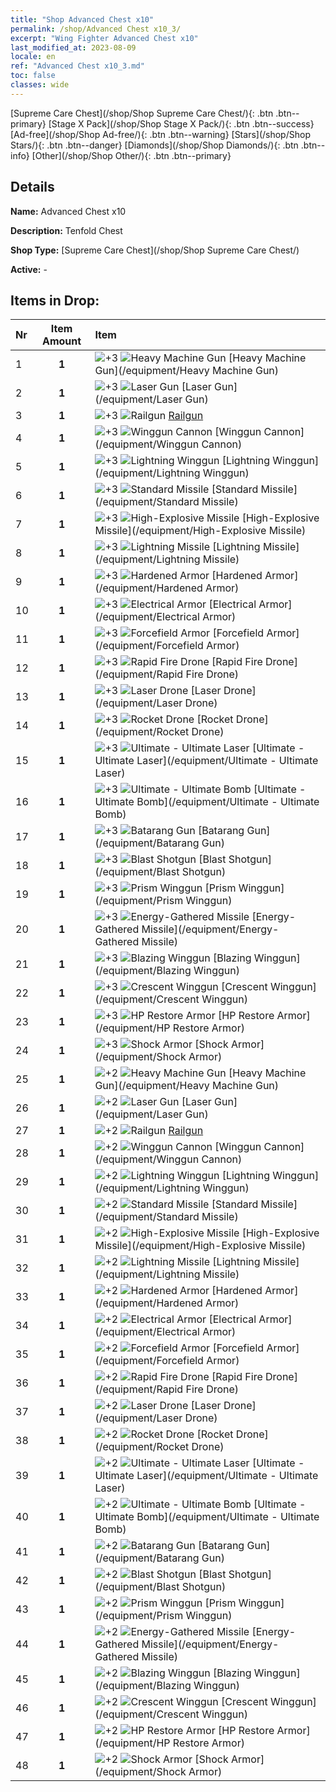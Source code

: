 ```yaml
---
title: "Shop Advanced Chest x10"
permalink: /shop/Advanced Chest x10_3/
excerpt: "Wing Fighter Advanced Chest x10"
last_modified_at: 2023-08-09
locale: en
ref: "Advanced Chest x10_3.md"
toc: false
classes: wide
---
```



  [Supreme Care Chest](/shop/Shop Supreme Care Chest/){: .btn .btn--primary}   [Stage X Pack](/shop/Shop Stage X Pack/){: .btn .btn--success}   [Ad-free](/shop/Shop Ad-free/){: .btn .btn--warning}   [Stars](/shop/Shop Stars/){: .btn .btn--danger}   [Diamonds](/shop/Shop Diamonds/){: .btn .btn--info}   [Other](/shop/Shop Other/){: .btn .btn--primary} 

## Details

 **Name:** Advanced Chest x10 

 **Description:** Tenfold Chest

 **Shop Type:** [Supreme Care Chest](/shop/Shop Supreme Care Chest/)

 **Active:** - 



## Items in Drop:

  |  Nr | Item Amount  |       Item       |
  |:----|:------------:|:-----------------|
  | 1 | **1**  | ![+3](/images/sp_grade_3.png) ![Heavy Machine Gun](/images/equipment/zhupao1_p.png) [Heavy Machine Gun](/equipment/Heavy Machine Gun) | 
  | 2 | **1**  | ![+3](/images/sp_grade_3.png) ![Laser Gun](/images/equipment/zhupao2_p.png) [Laser Gun](/equipment/Laser Gun) | 
  | 3 | **1**  | ![+3](/images/sp_grade_3.png) ![Railgun](/images/equipment/zhupao3_p.png) [Railgun](/equipment/Railgun) | 
  | 4 | **1**  | ![+3](/images/sp_grade_3.png) ![Winggun Cannon](/images/equipment/fupao1_p.png) [Winggun Cannon](/equipment/Winggun Cannon) | 
  | 5 | **1**  | ![+3](/images/sp_grade_3.png) ![Lightning Winggun](/images/equipment/fupao2_p.png) [Lightning Winggun](/equipment/Lightning Winggun) | 
  | 6 | **1**  | ![+3](/images/sp_grade_3.png) ![Standard Missile](/images/equipment/daodan1_p.png) [Standard Missile](/equipment/Standard Missile) | 
  | 7 | **1**  | ![+3](/images/sp_grade_3.png) ![High-Explosive Missile](/images/equipment/daodan2_p.png) [High-Explosive Missile](/equipment/High-Explosive Missile) | 
  | 8 | **1**  | ![+3](/images/sp_grade_3.png) ![Lightning Missile](/images/equipment/daodan3_p.png) [Lightning Missile](/equipment/Lightning Missile) | 
  | 9 | **1**  | ![+3](/images/sp_grade_3.png) ![Hardened Armor](/images/equipment/zhuangjia1_p.png) [Hardened Armor](/equipment/Hardened Armor) | 
  | 10 | **1**  | ![+3](/images/sp_grade_3.png) ![Electrical Armor](/images/equipment/zhuangjia2_p.png) [Electrical Armor](/equipment/Electrical Armor) | 
  | 11 | **1**  | ![+3](/images/sp_grade_3.png) ![Forcefield Armor](/images/equipment/zhuangjia3_p.png) [Forcefield Armor](/equipment/Forcefield Armor) | 
  | 12 | **1**  | ![+3](/images/sp_grade_3.png) ![Rapid Fire Drone](/images/equipment/wurenji1_p.png) [Rapid Fire Drone](/equipment/Rapid Fire Drone) | 
  | 13 | **1**  | ![+3](/images/sp_grade_3.png) ![Laser Drone](/images/equipment/wurenji3_p.png) [Laser Drone](/equipment/Laser Drone) | 
  | 14 | **1**  | ![+3](/images/sp_grade_3.png) ![Rocket Drone](/images/equipment/wurenji2_p.png) [Rocket Drone](/equipment/Rocket Drone) | 
  | 15 | **1**  | ![+3](/images/sp_grade_3.png) ![Ultimate - Ultimate Laser](/images/equipment/bs_icon_jg_p.png) [Ultimate - Ultimate Laser](/equipment/Ultimate - Ultimate Laser) | 
  | 16 | **1**  | ![+3](/images/sp_grade_3.png) ![Ultimate - Ultimate Bomb](/images/equipment/bs_icon_zd_p.png) [Ultimate - Ultimate Bomb](/equipment/Ultimate - Ultimate Bomb) | 
  | 17 | **1**  | ![+3](/images/sp_grade_3.png) ![Batarang Gun](/images/equipment/zhupao4_p.png) [Batarang Gun](/equipment/Batarang Gun) | 
  | 18 | **1**  | ![+3](/images/sp_grade_3.png) ![Blast Shotgun](/images/equipment/zhupao5_p.png) [Blast Shotgun](/equipment/Blast Shotgun) | 
  | 19 | **1**  | ![+3](/images/sp_grade_3.png) ![Prism Winggun](/images/equipment/fupao4_p.png) [Prism Winggun](/equipment/Prism Winggun) | 
  | 20 | **1**  | ![+3](/images/sp_grade_3.png) ![Energy-Gathered Missile](/images/equipment/daodan4_p.png) [Energy-Gathered Missile](/equipment/Energy-Gathered Missile) | 
  | 21 | **1**  | ![+3](/images/sp_grade_3.png) ![Blazing Winggun](/images/equipment/fupao3_p.png) [Blazing Winggun](/equipment/Blazing Winggun) | 
  | 22 | **1**  | ![+3](/images/sp_grade_3.png) ![Crescent Winggun](/images/equipment/fupao5_p.png) [Crescent Winggun](/equipment/Crescent Winggun) | 
  | 23 | **1**  | ![+3](/images/sp_grade_3.png) ![HP Restore Armor](/images/equipment/zhuangjia4_p.png) [HP Restore Armor](/equipment/HP Restore Armor) | 
  | 24 | **1**  | ![+3](/images/sp_grade_3.png) ![Shock Armor](/images/equipment/zhuangjia5_p.png) [Shock Armor](/equipment/Shock Armor) | 
  | 25 | **1**  | ![+2](/images/sp_grade_2.png) ![Heavy Machine Gun](/images/equipment/zhupao1_p.png) [Heavy Machine Gun](/equipment/Heavy Machine Gun) | 
  | 26 | **1**  | ![+2](/images/sp_grade_2.png) ![Laser Gun](/images/equipment/zhupao2_p.png) [Laser Gun](/equipment/Laser Gun) | 
  | 27 | **1**  | ![+2](/images/sp_grade_2.png) ![Railgun](/images/equipment/zhupao3_p.png) [Railgun](/equipment/Railgun) | 
  | 28 | **1**  | ![+2](/images/sp_grade_2.png) ![Winggun Cannon](/images/equipment/fupao1_p.png) [Winggun Cannon](/equipment/Winggun Cannon) | 
  | 29 | **1**  | ![+2](/images/sp_grade_2.png) ![Lightning Winggun](/images/equipment/fupao2_p.png) [Lightning Winggun](/equipment/Lightning Winggun) | 
  | 30 | **1**  | ![+2](/images/sp_grade_2.png) ![Standard Missile](/images/equipment/daodan1_p.png) [Standard Missile](/equipment/Standard Missile) | 
  | 31 | **1**  | ![+2](/images/sp_grade_2.png) ![High-Explosive Missile](/images/equipment/daodan2_p.png) [High-Explosive Missile](/equipment/High-Explosive Missile) | 
  | 32 | **1**  | ![+2](/images/sp_grade_2.png) ![Lightning Missile](/images/equipment/daodan3_p.png) [Lightning Missile](/equipment/Lightning Missile) | 
  | 33 | **1**  | ![+2](/images/sp_grade_2.png) ![Hardened Armor](/images/equipment/zhuangjia1_p.png) [Hardened Armor](/equipment/Hardened Armor) | 
  | 34 | **1**  | ![+2](/images/sp_grade_2.png) ![Electrical Armor](/images/equipment/zhuangjia2_p.png) [Electrical Armor](/equipment/Electrical Armor) | 
  | 35 | **1**  | ![+2](/images/sp_grade_2.png) ![Forcefield Armor](/images/equipment/zhuangjia3_p.png) [Forcefield Armor](/equipment/Forcefield Armor) | 
  | 36 | **1**  | ![+2](/images/sp_grade_2.png) ![Rapid Fire Drone](/images/equipment/wurenji1_p.png) [Rapid Fire Drone](/equipment/Rapid Fire Drone) | 
  | 37 | **1**  | ![+2](/images/sp_grade_2.png) ![Laser Drone](/images/equipment/wurenji3_p.png) [Laser Drone](/equipment/Laser Drone) | 
  | 38 | **1**  | ![+2](/images/sp_grade_2.png) ![Rocket Drone](/images/equipment/wurenji2_p.png) [Rocket Drone](/equipment/Rocket Drone) | 
  | 39 | **1**  | ![+2](/images/sp_grade_2.png) ![Ultimate - Ultimate Laser](/images/equipment/bs_icon_jg_p.png) [Ultimate - Ultimate Laser](/equipment/Ultimate - Ultimate Laser) | 
  | 40 | **1**  | ![+2](/images/sp_grade_2.png) ![Ultimate - Ultimate Bomb](/images/equipment/bs_icon_zd_p.png) [Ultimate - Ultimate Bomb](/equipment/Ultimate - Ultimate Bomb) | 
  | 41 | **1**  | ![+2](/images/sp_grade_2.png) ![Batarang Gun](/images/equipment/zhupao4_p.png) [Batarang Gun](/equipment/Batarang Gun) | 
  | 42 | **1**  | ![+2](/images/sp_grade_2.png) ![Blast Shotgun](/images/equipment/zhupao5_p.png) [Blast Shotgun](/equipment/Blast Shotgun) | 
  | 43 | **1**  | ![+2](/images/sp_grade_2.png) ![Prism Winggun](/images/equipment/fupao4_p.png) [Prism Winggun](/equipment/Prism Winggun) | 
  | 44 | **1**  | ![+2](/images/sp_grade_2.png) ![Energy-Gathered Missile](/images/equipment/daodan4_p.png) [Energy-Gathered Missile](/equipment/Energy-Gathered Missile) | 
  | 45 | **1**  | ![+2](/images/sp_grade_2.png) ![Blazing Winggun](/images/equipment/fupao3_p.png) [Blazing Winggun](/equipment/Blazing Winggun) | 
  | 46 | **1**  | ![+2](/images/sp_grade_2.png) ![Crescent Winggun](/images/equipment/fupao5_p.png) [Crescent Winggun](/equipment/Crescent Winggun) | 
  | 47 | **1**  | ![+2](/images/sp_grade_2.png) ![HP Restore Armor](/images/equipment/zhuangjia4_p.png) [HP Restore Armor](/equipment/HP Restore Armor) | 
  | 48 | **1**  | ![+2](/images/sp_grade_2.png) ![Shock Armor](/images/equipment/zhuangjia5_p.png) [Shock Armor](/equipment/Shock Armor) | 

